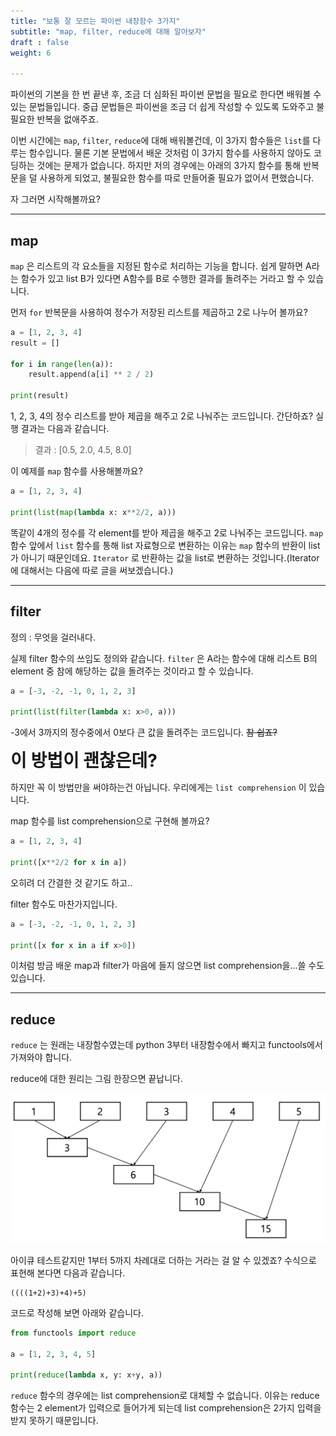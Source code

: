 ```yaml
---
title: "보통 잘 모르는 파이썬 내장함수 3가지"
subtitle: "map, filter, reduce에 대해 알아보자"
draft : false
weight: 6

---
```


파이썬의 기본을 한 번 끝낸 후, 조금 더 심화된 파이썬 문법을 필요로 한다면 배워볼 수 있는 문법들입니다. 중급 문법들은 파이썬을 조금 더 쉽게 작성할 수 있도록 도와주고 불필요한 반복을 없애주죠. 

이번 시간에는 `map`, `filter`, `reduce`에 대해 배워볼건데, 이 3가지 함수들은 `list`를 다루는 함수입니다. 물론 기본 문법에서 배운 것처럼 이 3가지 함수를 사용하지 않아도 코딩하는 것에는 문제가 없습니다. 하지만 저의 경우에는 아래의 3가지 함수를 통해 반복문을 덜 사용하게 되었고, 불필요한 함수를 따로 만들어줄 필요가 없어서 편했습니다.

자 그러면 시작해볼까요?

---
## map

`map` 은 리스트의 각 요소들을 지정된 함수로 처리하는 기능을 합니다. 쉽게 말하면 A라는 함수가 있고 list B가 있다면 A함수를 B로 수행한 결과를 돌려주는 거라고 할 수 있습니다.

먼저 `for` 반복문을 사용하여 정수가 저장된 리스트를 제곱하고 2로 나누어 볼까요?

```python
a = [1, 2, 3, 4]
result = []

for i in range(len(a)):
    result.append(a[i] ** 2 / 2)

print(result)
```

1, 2, 3, 4의 정수 리스트를 받아 제곱을 해주고 2로 나눠주는 코드입니다. 간단하죠? 실행 결과는 다음과 같습니다.

> 결과 : [0.5, 2.0, 4.5, 8.0]

이 예제를 `map` 함수를 사용해볼까요?

```python
a = [1, 2, 3, 4]

print(list(map(lambda x: x**2/2, a)))
```

똑같이 4개의 정수를 각 element를 받아 제곱을 해주고 2로 나눠주는 코드입니다. `map` 함수 앞에서 `list` 함수를 통해 list 자료형으로 변환하는 이유는 `map` 함수의 반환이 list가 아니기 때문인데요. `Iterator` 로 반환하는 값을 list로 변환하는 것입니다.(Iterator에 대해서는 다음에 따로 글을 써보겠습니다.)

---
## filter

정의 : 무엇을 걸러내다.

실제 filter 함수의 쓰임도 정의와 같습니다. `filter` 은 A라는 함수에 대해 리스트 B의 element 중 참에 해당하는 값을 돌려주는 것이라고 할 수 있습니다.

```python
a = [-3, -2, -1, 0, 1, 2, 3]

print(list(filter(lambda x: x>0, a)))
```

-3에서 3까지의 정수중에서 0보다 큰 값을 돌려주는 코드입니다. ~~참 쉽죠?~~

<span style="
font-size: 2em;
font-weight: bold;">
이 방법이 괜찮은데?
</span>


하지만 꼭 이 방법만을 써야하는건 아닙니다. 우리에게는 `list comprehension` 이 있습니다.

map 함수를 list comprehension으로 구현해 볼까요?

```python
a = [1, 2, 3, 4]

print([x**2/2 for x in a])
```

오히려 더 간결한 것 같기도 하고..

filter 함수도 마찬가지입니다.

```python
a = [-3, -2, -1, 0, 1, 2, 3]

print([x for x in a if x>0])
```



이처럼 방금 배운 map과 filter가 마음에 들지 않으면 list comprehension을...쓸 수도 있습니다.

---
## reduce

`reduce` 는 원래는 내장함수였는데 python 3부터 내장함수에서 빠지고 functools에서 가져와야 합니다.

reduce에 대한 원리는 그림 한장으면 끝납니다.

![](img/reduce.png)



아이큐 테스트같지만 1부터 5까지 차례대로 더하는 거라는 걸 알 수 있겠죠? 수식으로 표현해 본다면 다음과 같습니다.

```
((((1+2)+3)+4)+5)
```

코드로 작성해 보면 아래와 같습니다.

```python
from functools import reduce

a = [1, 2, 3, 4, 5]

print(reduce(lambda x, y: x+y, a))
```

`reduce` 함수의 경우에는 list comprehension로 대체할 수 없습니다. 이유는 reduce 함수는 2 element가 입력으로 들어가게 되는데 list comprehension은 2가지 입력을 받지 못하기 때문입니다.

